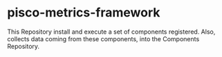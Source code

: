 # pisco-metrics-framework
This Repository install and execute a set of components registered. Also, collects data coming from these components, into the Components Repository.
